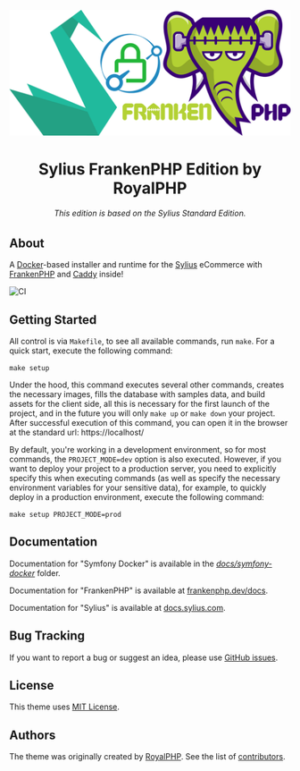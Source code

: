 <p align="center">
    <img src="docs/frankenphp-sylius-logo.png" alt="Starting point for Sylius eCommerce powered by FrankenPHP" width="600" />
</p>

<h1 align="center">Sylius FrankenPHP Edition by RoyalPHP</h1>

<h6 align="center">This edition is based on the Sylius Standard Edition.</h6>

## About

A [Docker](https://docker.com)-based installer and runtime for the [Sylius](http://sylius.com) eCommerce with [FrankenPHP](https://frankenphp.dev) and [Caddy](https://caddyserver.com) inside!

![CI](https://github.com/royalphp/frankenphp-sylius/workflows/CI/badge.svg)

## Getting Started

All control is via `Makefile`, to see all available commands, run `make`.
For a quick start, execute the following command:

```shell
make setup
```

Under the hood, this command executes several other commands, 
creates the necessary images, fills the database with samples data, and build assets for the client side, 
all this is necessary for the first launch of the project, and in the future you will only `make up` or `make down` your project. 
After successful execution of this command, you can open it in the browser at the standard url: https://localhost/

By default, you're working in a development environment, so for most commands, the `PROJECT_MODE=dev` option is also executed.
However, if you want to deploy your project to a production server, you need to explicitly specify this when executing commands 
(as well as specify the necessary environment variables for your sensitive data), 
for example, to quickly deploy in a production environment, execute the following command:

```shell
make setup PROJECT_MODE=prod
```

## Documentation

Documentation for "Symfony Docker" is available in the [*docs/symfony-docker*](docs/symfony-docker/index.md) folder.

Documentation for "FrankenPHP" is available at [frankenphp.dev/docs](https://frankenphp.dev/docs).

Documentation for "Sylius" is available at [docs.sylius.com](http://docs.sylius.com).

## Bug Tracking

If you want to report a bug or suggest an idea, please use [GitHub issues](https://github.com/royalphp/frankenphp-sylius/issues).

## License

This theme uses [MIT License](LICENSE.md).

## Authors

The theme was originally created by [RoyalPHP](https://github.com/royalphp).
See the list of [contributors](https://github.com/royalphp/frankenphp-sylius/contributors).
